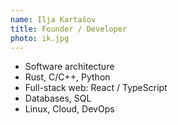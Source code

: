 ```yaml
---
name: Ilja Kartašov
title: Founder / Developer
photo: ik.jpg
---
```


* Software architecture
* Rust, C/C++, Python
* Full-stack web: React / TypeScript
* Databases, SQL
* Linux, Cloud, DevOps
